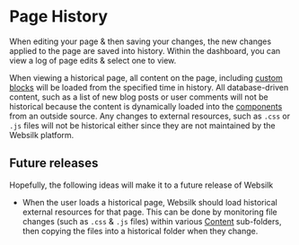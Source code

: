 ﻿# Page History

When editing your page & then saving your changes, the new changes applied to the page are saved into history. Within the dashboard, you can view a log of page edits & select one to view.

When viewing a historical page, all content on the page, including [custom blocks](editor/blocks) will be loaded from the specified time in history. All database-driven content, such as a list of new blog posts or user comments will not be historical because the content is dynamically loaded into the [components](editor/components) from an outside source. Any changes to external resources, such as `.css` or `.js` files will not be historical either since they are not maintained by the Websilk platform. 

## Future releases
Hopefully, the following ideas will make it to a future release of Websilk

* When the user loads a historical page, Websilk should load historical external resources for that page. This can be done by monitoring file changes (such as `.css` & `.js` files) within various [Content](developers/content-folder) sub-folders, then copying the files into a historical folder when they change.